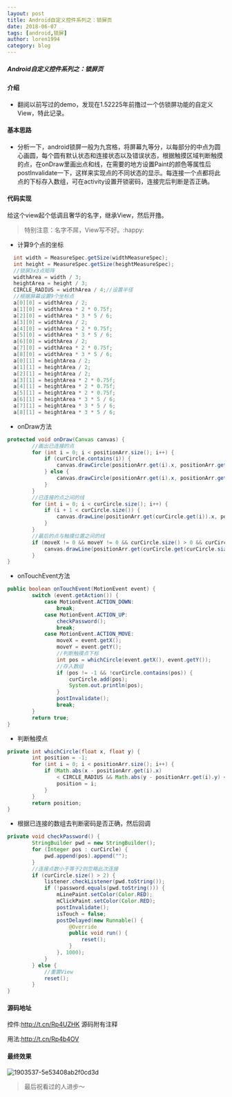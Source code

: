 ```yaml
---
layout: post
title: Android自定义控件系列之：锁屏页
date: 2018-06-07
tags: [android,锁屏]
author: loren1994
category: blog
---
```


##### Android自定义控件系列之：锁屏页

<!-- more -->
#### 介绍

* 翻阅以前写过的demo，发现在1.52225年前撸过一个仿锁屏功能的自定义View，特此记录。

#### 基本思路

* 分析一下，android锁屏一般为九宫格，将屏幕九等分，以每部分的中点为圆心画圆，每个圆有默认状态和连接状态以及错误状态，根据触摸区域判断触摸的点，在onDraw里画出点和线，在需要的地方设置Paint的颜色等属性后postInvalidate一下，这样来实现点的不同状态的显示。每连接一个点都将此点的下标存入数组，可在activity设置开锁密码，连接完后判断是否正确。

#### 代码实现

给这个view起个低调且奢华的名字，继承View，然后开撸。

> 特别注意：名字不屌，View写不好。:happy:

* 计算9个点的坐标

~~~~Java
  int width = MeasureSpec.getSize(widthMeasureSpec);
  int height = MeasureSpec.getSize(heightMeasureSpec);
  //锁屏3x3点矩阵
  widthArea = width / 3;
  heightArea = height / 3;
  CIRCLE_RADIUS = widthArea / 4;//设置半径
  //根据屏幕设置9个坐标点
  a[0][0] = widthArea / 2;
  a[1][0] = widthArea * 2 * 0.75f;
  a[2][0] = widthArea * 3 * 5 / 6;
  a[3][0] = widthArea / 2;
  a[4][0] = widthArea * 2 * 0.75f;
  a[5][0] = widthArea * 3 * 5 / 6;
  a[6][0] = widthArea / 2;
  a[7][0] = widthArea * 2 * 0.75f;
  a[8][0] = widthArea * 3 * 5 / 6;
  a[0][1] = heightArea / 2;
  a[1][1] = heightArea / 2;
  a[2][1] = heightArea / 2;
  a[3][1] = heightArea * 2 * 0.75f;
  a[4][1] = heightArea * 2 * 0.75f;
  a[5][1] = heightArea * 2 * 0.75f;
  a[6][1] = heightArea * 3 * 5 / 6;
  a[7][1] = heightArea * 3 * 5 / 6;
  a[8][1] = heightArea * 3 * 5 / 6;
~~~~

* onDraw方法

~~~~java
protected void onDraw(Canvas canvas) {
        //画出已连接的点
        for (int i = 0; i < positionArr.size(); i++) {
            if (curCircle.contains(i)) {
                canvas.drawCircle(positionArr.get(i).x, positionArr.get(i).y, CIRCLE_RADIUS, mClickPaint);
            } else {
                canvas.drawCircle(positionArr.get(i).x, positionArr.get(i).y, CIRCLE_RADIUS, mPaint);
            }
        }
        //已连接的点之间的线
        for (int i = 0; i < curCircle.size(); i++) {
            if (i + 1 < curCircle.size()) {
                canvas.drawLine(positionArr.get(curCircle.get(i)).x, positionArr.get(curCircle.get(i)).y, positionArr.get(curCircle.get(i + 1)).x, positionArr.get(curCircle.get(i + 1)).y, mLinePaint);
            }
        }
        //最后的点与触摸位置之间的线
        if (moveX != 0 && moveY != 0 && curCircle.size() > 0 && curCircle.size() < 9 && isTouch) {
            canvas.drawLine(positionArr.get(curCircle.get(curCircle.size() - 1)).x, positionArr.get(curCircle.get(curCircle.size() - 1)).y, moveX, moveY, mLinePaint);
        }
}
~~~~

* onTouchEvent方法

~~~java
public boolean onTouchEvent(MotionEvent event) {
        switch (event.getAction()) {
            case MotionEvent.ACTION_DOWN:
                break;
            case MotionEvent.ACTION_UP:
                checkPassword();
                break;
            case MotionEvent.ACTION_MOVE:
                moveX = event.getX();
                moveY = event.getY();
                //判断触摸点下标
                int pos = whichCircle(event.getX(), event.getY());
                //存入数组
                if (pos != -1 && !curCircle.contains(pos)) {
                    curCircle.add(pos);
                    System.out.println(pos);
                }
                postInvalidate();
                break;
        }
        return true;
}
~~~

- 判断触摸点

```java
private int whichCircle(float x, float y) {
        int position = -1;
        for (int i = 0; i < positionArr.size(); i++) {
            if (Math.abs(x - positionArr.get(i).x) 
                < CIRCLE_RADIUS && Math.abs(y - positionArr.get(i).y) <CIRCLE_RADIUS) {
                position = i;
            }
        }
        return position;
}
```

* 根据已连接的数组去判断密码是否正确，然后回调

~~~~java
private void checkPassword() {
        StringBuilder pwd = new StringBuilder();
        for (Integer pos : curCircle) {
            pwd.append(pos).append("");
        }
        //连接点数小于等于2则忽略此次连接
        if (curCircle.size() > 2) {
            listener.checkListener(pwd.toString());
            if (!password.equals(pwd.toString())) {
                mLinePaint.setColor(Color.RED);
                mClickPaint.setColor(Color.RED);
                postInvalidate();
                isTouch = false;
                postDelayed(new Runnable() {
                    @Override
                    public void run() {
                        reset();
                    }
                }, 1000);
            }
        } else {
          	//重置View
            reset();
        }
}
~~~~

#### 源码地址

控件:<http://t.cn/Rp4UZHK>  源码附有注释

用法:<http://t.cn/Rp4b4OV>

#### 最终效果

![1903537-5e53408ab2f0cd3d]({{site.baseurl}}/assets/images/1903537-5e53408ab2f0cd3d.png)

> 最后祝看过的人进步～

